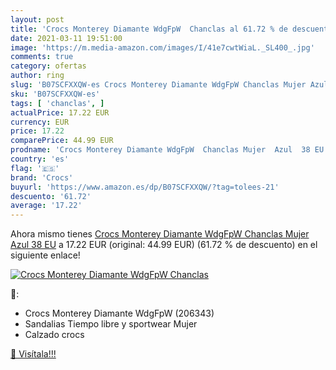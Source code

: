 ```yaml
---
layout: post
title: 'Crocs Monterey Diamante WdgFpW  Chanclas al 61.72 % de descuento'
date: 2021-03-11 19:51:00
image: 'https://m.media-amazon.com/images/I/41e7cwtWiaL._SL400_.jpg'
comments: true
category: ofertas
author: ring
slug: 'B07SCFXXQW-es Crocs Monterey Diamante WdgFpW Chanclas Mujer Azul 38 EU'
sku: 'B07SCFXXQW-es'
tags: [ 'chanclas', ]
actualPrice: 17.22 EUR
currency: EUR
price: 17.22
comparePrice: 44.99 EUR
prodname: 'Crocs Monterey Diamante WdgFpW  Chanclas Mujer  Azul  38 EU'
country: 'es'
flag: '🇪🇸'
brand: 'Crocs'
buyurl: 'https://www.amazon.es/dp/B07SCFXXQW/?tag=tolees-21'
descuento: '61.72'
average: '17.22'
---
```


Ahora mismo tienes [Crocs Monterey Diamante WdgFpW  Chanclas Mujer  Azul  38 EU](https://www.amazon.es/dp/B07SCFXXQW/?tag=tolees-21) a 17.22 EUR (original: 44.99 EUR) (61.72 %  de descuento) en el siguiente enlace!

[![Crocs Monterey Diamante WdgFpW  Chanclas](https://m.media-amazon.com/images/I/41e7cwtWiaL._SL400_.jpg)](https://www.amazon.es/dp/B07SCFXXQW/?tag=tolees-21)

🔎:

- Crocs Monterey Diamante WdgFpW (206343)
- Sandalias Tiempo libre y sportwear Mujer
- Calzado crocs

[🛒 Visítala!!!](https://www.amazon.es/dp/B07SCFXXQW/?tag=tolees-21)
